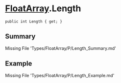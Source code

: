 # [FloatArray](Types/FloatArray.md).Length
`public int Length { get; }`
## Summary
Missing File 'Types/FloatArray/P/Length_Summary.md'
## Example
Missing File 'Types/FloatArray/P/Length_Example.md'

